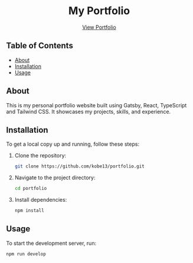 <h1 align="center">
  My Portfolio
</h1>

<p align="center">
  <a href="https://kobe13.github.io/portfolio/">View Portfolio</a>
</p>

## Table of Contents

- [About](#about)
- [Installation](#installation)
- [Usage](#usage)

## About

This is my personal portfolio website built using Gatsby, React, TypeScript and Tailwind CSS. It showcases my projects, skills, and experience.

## Installation

To get a local copy up and running, follow these steps:

1. Clone the repository:
    ```sh
    git clone https://github.com/kobe13/portfolio.git
    ```
2. Navigate to the project directory:
    ```sh
    cd portfolio
    ```
3. Install dependencies:
    ```sh
    npm install
    ```

## Usage

To start the development server, run:
```sh
npm run develop
